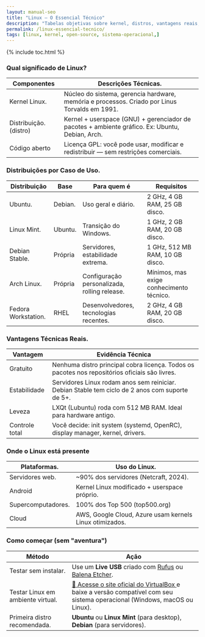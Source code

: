 ```yaml
---
layout: manual-seo
title: "Linux – O Essencial Técnico"
description: "Tabelas objetivas sobre kernel, distros, vantagens reais, onde o Linux é usado e como começar — sem metáforas, só fatos."
permalink: /linux-essencial-tecnico/
tags: [linux, kernel, open-source, sistema-operacional,]
---
```



{% include toc.html %}





<section class="post-content">



   
   <h3>Qual significado de Linux?</h3>
<table class="evergreen-table">
  <thead>
    <tr>
      <th>Componentes</th>
      <th>Descrições Técnicas.</th>
    </tr>
  </thead>
  <tbody>
    <tr>
      <td data-label="Componente">Kernel Linux.</td>
      <td data-label="Descrição Técnica">Núcleo do sistema, gerencia hardware, memória e processos. Criado por Linus Torvalds em 1991.</td>
    </tr>
    <tr>
      <td data-label="Componente">Distribuição. (distro)</td>
      <td data-label="Descrição Técnica">Kernel + userspace (GNU) + gerenciador de pacotes + ambiente gráfico. Ex: Ubuntu, Debian, Arch.</td>
    </tr>
    <tr>
      <td data-label="Componente">Código aberto</td>
      <td data-label="Descrição Técnica">Licença GPL: você pode usar, modificar e redistribuir — sem restrições comerciais.</td>
    </tr>
  </tbody>
</table>

<h3 id="distros">Distribuições por Caso de Uso.</h3>
<table class="evergreen-table">
  <thead>
    <tr>
      <th>Distribuição</th>
      <th>Base</th>
      <th>Para quem é</th>
      <th>Requisitos</th>
    </tr>
  </thead>
  <tbody>
    <tr>
      <td data-label="Distribuição">Ubuntu.</td>
      <td data-label="Base">Debian.</td>
      <td data-label="Para quem é">Uso geral e diário.</td>
      <td data-label="Requisitos">2 GHz, 4 GB RAM, 25 GB disco.</td>
    </tr>
    <tr>
      <td data-label="Distribuição">Linux Mint.</td>
      <td data-label="Base">Ubuntu.</td>
      <td data-label="Para quem é">Transição do Windows.</td>
      <td data-label="Requisitos">1 GHz, 2 GB RAM, 20 GB disco.</td>
    </tr>
    <tr>
      <td data-label="Distribuição">Debian Stable.</td>
      <td data-label="Base">Própria</td>
      <td data-label="Para quem é">Servidores, estabilidade extrema.</td>
      <td data-label="Requisitos">1 GHz, 512 MB RAM, 10 GB disco.</td>
    </tr>
    <tr>
      <td data-label="Distribuição">Arch Linux.</td>
      <td data-label="Base">Própria</td>
      <td data-label="Para quem é">Configuração personalizada, rolling release.</td>
      <td data-label="Requisitos">Mínimos, mas exige conhecimento técnico.</td>
    </tr>
    <tr>
      <td data-label="Distribuição">Fedora Workstation.</td>
      <td data-label="Base">RHEL</td>
      <td data-label="Para quem é">Desenvolvedores, tecnologias recentes.</td>
      <td data-label="Requisitos">2 GHz, 4 GB RAM, 20 GB disco.</td>
    </tr>
  </tbody>
</table>

<h3 id="vantagens">Vantagens Técnicas Reais.</h3>
<table class="evergreen-table">
  <thead>
    <tr>
      <th>Vantagem</th>
      <th>Evidência Técnica</th>
    </tr>
  </thead>
  <tbody>
    <tr>
      <td data-label="Vantagem">Gratuito</td>
      <td data-label="Evidência Técnica">Nenhuma distro principal cobra licença. Todos os pacotes nos repositórios oficiais são livres.</td>
    </tr>
    <tr>
      <td data-label="Vantagem">Estabilidade</td>
      <td data-label="Evidência Técnica">Servidores Linux rodam anos sem reiniciar. Debian Stable tem ciclo de 2 anos com suporte de 5+.</td>
    </tr>
    <tr>
      <td data-label="Vantagem">Leveza</td>
      <td data-label="Evidência Técnica">LXQt (Lubuntu) roda com 512 MB RAM. Ideal para hardware antigo.</td>
    </tr>
    <tr>
      <td data-label="Vantagem">Controle total</td>
      <td data-label="Evidência Técnica">Você decide: init system (systemd, OpenRC), display manager, kernel, drivers.</td>
    </tr>
  </tbody>
</table>

<h3 id="onde-esta">Onde o Linux está presente</h3>
<table class="evergreen-table">
  <thead>
    <tr>
      <th>Plataformas.</th>
      <th>Uso do Linux.</th>
    </tr>
  </thead>
  <tbody>
    <tr>
      <td data-label="Plataforma">Servidores web.</td>
      <td data-label="Uso do Linux">~90% dos servidores (Netcraft, 2024).</td>
    </tr>
    <tr>
      <td data-label="Plataforma">Android</td>
      <td data-label="Uso do Linux">Kernel Linux modificado + userspace próprio.</td>
    </tr>
    <tr>
      <td data-label="Plataforma">Supercomputadores.</td>
      <td data-label="Uso do Linux">100% dos Top 500 (top500.org)</td>
    </tr>
    <tr>
      <td data-label="Plataforma">Cloud</td>
      <td data-label="Uso do Linux">AWS, Google Cloud, Azure usam kernels Linux otimizados.</td>
    </tr>
  </tbody>
</table>

<h3 id="como-comecar">Como começar (sem "aventura")</h3>
<table class="evergreen-table">
  <thead>
    <tr>
      <th>Método</th>
      <th>Ação</th>
    </tr>
  </thead>
  <tbody>
    <tr>
  <td data-label="Método">Testar sem instalar.</td>
  <td data-label="Ação">
    Use um <strong>Live USB</strong> criado com 
    <a href="https://rufus.ie/" target="_blank" rel="noopener noreferrer">Rufus</a> 
    ou 
    <a href="https://www.balena.io/etcher/" target="_blank" rel="noopener noreferrer">Balena Etcher</a>.
  </td>
</tr>

<tr>
  <td data-label="Método">Testar Linux em ambiente virtual.</td>
  <td data-label="Ação">
    <a href="https://www.virtualbox.org/" target="_blank" rel="noopener noreferrer">
      🔗 Acesse o site oficial do VirtualBox
    </a>
    e baixe a versão compatível com seu sistema operacional (Windows, macOS ou Linux).  
   </td>
</tr>

<tr>
  <td data-label="Método">Primeira distro recomendada.</td>
  <td data-label="Ação">
    <strong>Ubuntu</strong> ou <strong>Linux Mint</strong> (para desktop),  
    <strong>Debian</strong> (para servidores).
  </td>
</tr>

  </tbody>
</table>
   
   </section>





